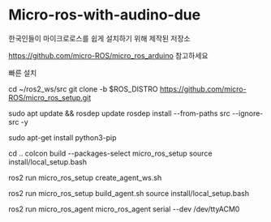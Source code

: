 # Micro-ros-with-audino-due
한국인들이 마이크로로스를 쉽게 설치하기 위해 제작된 저장소

https://github.com/micro-ROS/micro_ros_arduino 참고하세요

빠른 설치

cd ~/ros2_ws/src
git clone -b $ROS_DISTRO https://github.com/micro-ROS/micro_ros_setup.git

sudo apt update && rosdep update
rosdep install --from-paths src --ignore-src -y

sudo apt-get install python3-pip


cd ..
colcon build --packages-select micro_ros_setup
source install/local_setup.bash

ros2 run micro_ros_setup create_agent_ws.sh

ros2 run micro_ros_setup build_agent.sh
source install/local_setup.bash

ros2 run micro_ros_agent micro_ros_agent serial --dev /dev/ttyACM0

